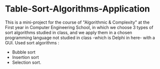 # Table-Sort-Algorithms-Application
This is a mini-project for the course of "Algorithmic &amp; Complexity" at the First year in Computer Engineering School, in which we choose 3 types of sort algorithms studied in class, and we apply them in a chosen programming language not studied in class -which is Delphi in here- with a GUI.
Used sort algorithms : 
- Bubble sort
- Insertion sort
- Selection sort.
